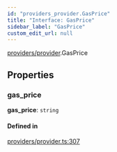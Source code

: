 ```yaml
---
id: "providers_provider.GasPrice"
title: "Interface: GasPrice"
sidebar_label: "GasPrice"
custom_edit_url: null
---
```


[providers/provider](../modules/providers_provider.md).GasPrice

## Properties

### gas\_price

 **gas\_price**: `string`

#### Defined in

[providers/provider.ts:307](https://github.com/near/near-api-js/blob/ef6d7fbf/packages/near-api-js/src/providers/provider.ts#L307)
